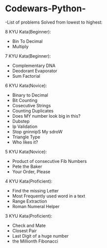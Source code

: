 # Codewars-Python-
-List of problems Solved from lowest to highest:
  
  8 KYU Kata(Beginner):
    
   - Bin To Decimal
   - Multiply
  
  
  7 KYU Kata(Beginner):
    
   - Complementary DNA
   - Deodorant Evaporator
   - Sum Factorial
  
  
  6 KYU Kata(Novice):
    
   - Binary to Decimal
   - Bit Counting
   - Cosecutive Strings
   - Counting Duplicates
   - Does MY number look big in this?
   - Dubstep
   - Ip Validation
   - Stop gninnipS My sdroW
   - Triangle Type
   - Who likes it?
  
  
  5 KYU Kata(Novice):
  
  
   - Product of consecutive Fib Numbers
   - Pete the Baker
   - Your Order, Please
 
 
  4 KYU Kata(Proficient):
    
   - Find the missing Letter
   - Most Frequently used word in a text
   - Range Extraction
   - Roman Numeral Helper
  
  
  3 KYU Kata(Proficient):
    
   - Check and Mate
   - Closest Pair
   - Last Digit of a huge number
   - the Millionth Fibonacci
    
  
  


